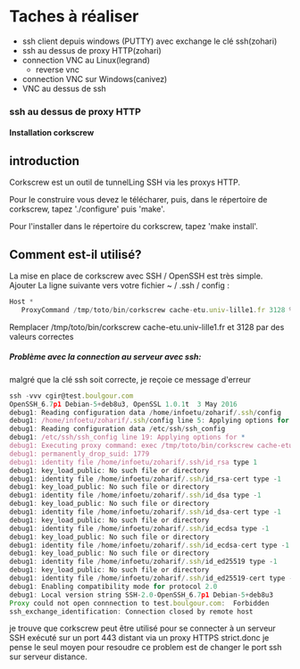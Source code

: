 # Taches à réaliser

* ssh client depuis windows (PUTTY) avec exchange le clé ssh(zohari)
* ssh au dessus de proxy HTTP(zohari)
* connection VNC au Linux(legrand)
	* reverse vnc
* connection VNC sur Windows(canivez)
* VNC au dessus de ssh



### ssh au dessus de proxy HTTP

#### Installation corkscrew

introduction
------------
Corkscrew est un outil de tunnelLing SSH via les proxys HTTP.

Pour le construire vous devez le télécharer, puis, dans
le répertoire de corkscrew, tapez './configure' puis 'make'.

Pour l'installer dans le répertoire du corkscrew, tapez 'make install'.


Comment est-il utilisé?
---------------
La mise en place de corkscrew avec SSH / OpenSSH est très simple. Ajouter
La ligne suivante vers votre fichier ~ / .ssh / config :

```javascript
Host *
   ProxyCommand /tmp/toto/bin/corkscrew cache-etu.univ-lille1.fr 3128 %h %p 
```

Remplacer /tmp/toto/bin/corkscrew cache-etu.univ-lille1.fr et 3128 par des valeurs correctes


##### Problème avec la connection au serveur avec ssh:

malgré que la clé ssh soit correcte, je reçoie ce message d'erreur 


```javascript
ssh -vvv cgir@test.boulgour.com
OpenSSH_6.7p1 Debian-5+deb8u3, OpenSSL 1.0.1t  3 May 2016
debug1: Reading configuration data /home/infoetu/zoharif/.ssh/config
debug1: /home/infoetu/zoharif/.ssh/config line 5: Applying options for *
debug1: Reading configuration data /etc/ssh/ssh_config
debug1: /etc/ssh/ssh_config line 19: Applying options for *
debug1: Executing proxy command: exec /tmp/toto/bin/corkscrew cache-etu.univ-lille1.fr 3128 test.boulgour.com 22
debug1: permanently_drop_suid: 1779
debug1: identity file /home/infoetu/zoharif/.ssh/id_rsa type 1
debug1: key_load_public: No such file or directory
debug1: identity file /home/infoetu/zoharif/.ssh/id_rsa-cert type -1
debug1: key_load_public: No such file or directory
debug1: identity file /home/infoetu/zoharif/.ssh/id_dsa type -1
debug1: key_load_public: No such file or directory
debug1: identity file /home/infoetu/zoharif/.ssh/id_dsa-cert type -1
debug1: key_load_public: No such file or directory
debug1: identity file /home/infoetu/zoharif/.ssh/id_ecdsa type -1
debug1: key_load_public: No such file or directory
debug1: identity file /home/infoetu/zoharif/.ssh/id_ecdsa-cert type -1
debug1: key_load_public: No such file or directory
debug1: identity file /home/infoetu/zoharif/.ssh/id_ed25519 type -1
debug1: key_load_public: No such file or directory
debug1: identity file /home/infoetu/zoharif/.ssh/id_ed25519-cert type -1
debug1: Enabling compatibility mode for protocol 2.0
debug1: Local version string SSH-2.0-OpenSSH_6.7p1 Debian-5+deb8u3
Proxy could not open connnection to test.boulgour.com:  Forbidden
ssh_exchange_identification: Connection closed by remote host
```

je trouve que corkscrew peut être utilisé pour se connecter à un serveur SSH exécuté sur un port 443 distant via un proxy HTTPS strict.donc je pense le seul moyen pour resoudre ce problem est de changer le port ssh sur serveur distance.



